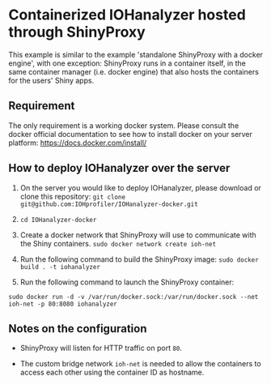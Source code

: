 # Containerized IOHanalyzer hosted through ShinyProxy

This example is similar to the example 'standalone ShinyProxy with a docker engine', with one exception:
ShinyProxy runs in a container itself, in the same container manager (i.e. docker engine) that also hosts
the containers for the users' Shiny apps.

## Requirement

The only requirement is a working docker system. Please consult the docker official documentation to see how to install docker on your server platform: https://docs.docker.com/install/

## How to deploy IOHanalyzer over the server

1. On the server you would like to deploy IOHanalyzer, please download or clone this repository:
`git clone git@github.com:IOHprofiler/IOHanalyzer-docker.git`
2. `cd IOHanalyzer-docker`
3. Create a docker network that ShinyProxy will use to communicate with the Shiny containers.
`sudo docker network create ioh-net`

4. Run the following command to build the ShinyProxy image:
`sudo docker build . -t iohanalyzer`

5. Run the following command to launch the ShinyProxy container:

`sudo docker run -d -v /var/run/docker.sock:/var/run/docker.sock --net ioh-net -p 80:8080 iohanalyzer`

## Notes on the configuration

* ShinyProxy will listen for HTTP traffic on port `80`.

* The custom bridge network `ioh-net` is needed to allow the containers to access each other using the container ID as hostname.
